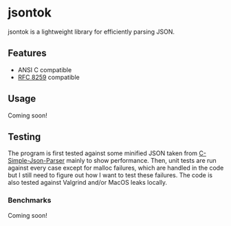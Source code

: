# jsontok

jsontok is a lightweight library for efficiently parsing JSON.

## Features
- ANSI C compatible
- [RFC 8259](https://datatracker.ietf.org/doc/html/rfc8259) compatible

## Usage

Coming soon!

## Testing

The program is first tested against some minified JSON taken from [C-Simple-Json-Parser](https://github.com/forkachild/C-Simple-JSON-Parser) mainly to show performance. Then, unit tests are run against every case except for malloc failures, which are handled in the code but I still need to figure out how I want to test these failures. The code is also tested against Valgrind and/or MacOS leaks locally.

### Benchmarks

Coming soon!
